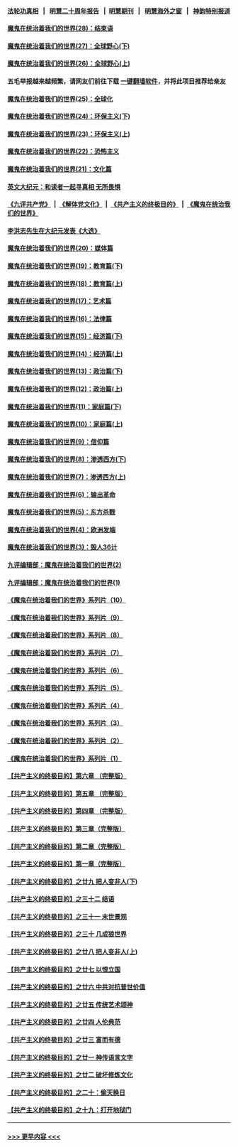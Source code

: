 #### [法轮功真相](https://github.com/gfw-breaker/truth/blob/master/README.md?t=0) &nbsp;&nbsp;|&nbsp;&nbsp; [明慧二十周年报告](https://github.com/gfw-breaker/mh-reports/blob/master/README.md?t=0) &nbsp;&nbsp;|&nbsp;&nbsp;[明慧期刊](https://github.com/gfw-breaker/mh-qikan) &nbsp;&nbsp;|&nbsp;&nbsp; [明慧海外之窗](https://github.com/gfw-breaker/mh-news/blob/master/README.md?t=0) &nbsp;&nbsp;|&nbsp;&nbsp; [神韵特别报道](https://github.com/gfw-breaker/mh-news/blob/master/shenyun.md?t=0)
#### [魔鬼在统治着我们的世界(28)：结束语](../pages/nsc422/n10936246.md?t=06162051) 
#### [魔鬼在统治着我们的世界(27)：全球野心(下)](../pages/nsc422/n10928319.md?t=06162051) 
#### [魔鬼在统治着我们的世界(26)：全球野心(上)](../pages/nsc422/n10900318.md?t=06162051) 
#### 五毛举报越来越频繁，请网友们前往下载 [一键翻墙软件](https://github.com/gfw-breaker/ssr-accounts)，并将此项目推荐给亲友
#### [魔鬼在统治着我们的世界(25)：全球化](../pages/nsc422/n10788205.md?t=06162051) 
#### [魔鬼在统治着我们的世界(24)：环保主义(下)](../pages/nsc422/n10695307.md?t=06162051) 
#### [魔鬼在统治着我们的世界(23)：环保主义(上)](../pages/nsc422/n10688613.md?t=06162051) 
#### [魔鬼在统治着我们的世界(22)：恐怖主义](../pages/nsc422/n10614727.md?t=06162051) 
#### [魔鬼在统治着我们的世界(21)：文化篇](../pages/nsc422/n10597706.md?t=06162051) 
#### [英文大纪元：和读者一起寻真相 无所畏惧](../pages/nsc422/n12542027.md?t=06162051) 
#### [《九评共产党》](https://github.com/begood0513/9ping.md/blob/master/README.md) &nbsp;|&nbsp; [《解体党文化》](../../../../jtdwh.md/blob/master/README.md)  &nbsp;|&nbsp; [《共产主义的终极目的》](../../../../gczydzjmd.md/blob/master/README.md) &nbsp;|&nbsp; [《魔鬼在统治我们的世界》](../../../../mgztzwmdsj.md/blob/master/README.md) 
#### [李洪志先生在大纪元发表《大选》](../pages/nsc422/n12534746.md?t=06162051) 
#### [魔鬼在统治着我们的世界(20)：媒体篇](../pages/nsc422/n10586579.md?t=06162051) 
#### [魔鬼在统治着我们的世界(19)：教育篇(下)](../pages/nsc422/n10564808.md?t=06162051) 
#### [魔鬼在统治着我们的世界(18)：教育篇(上)](../pages/nsc422/n10526970.md?t=06162051) 
#### [魔鬼在统治着我们的世界(17)：艺术篇](../pages/nsc422/n10499093.md?t=06162051) 
#### [魔鬼在统治着我们的世界(16)：法律篇](../pages/nsc422/n10485969.md?t=06162051) 
#### [魔鬼在统治着我们的世界(15)：经济篇(下)](../pages/nsc422/n10469975.md?t=06162051) 
#### [魔鬼在统治着我们的世界(14)：经济篇(上)](../pages/nsc422/n10457370.md?t=06162051) 
#### [魔鬼在统治着我们的世界(13)：政治篇(下)](../pages/nsc422/n10448270.md?t=06162051) 
#### [魔鬼在统治着我们的世界(12)：政治篇(上)](../pages/nsc422/n10444576.md?t=06162051) 
#### [魔鬼在统治着我们的世界(11)：家庭篇(下)](../pages/nsc422/n10440961.md?t=06162051) 
#### [魔鬼在统治着我们的世界(10)：家庭篇(上)](../pages/nsc422/n10435448.md?t=06162051) 
#### [魔鬼在统治着我们的世界(9)：信仰篇](../pages/nsc422/n10432159.md?t=06162051) 
#### [魔鬼在统治着我们的世界(8)：渗透西方(下)](../pages/nsc422/n10429603.md?t=06162051) 
#### [魔鬼在统治着我们的世界(7)：渗透西方(上)](../pages/nsc422/n10426013.md?t=06162051) 
#### [魔鬼在统治着我们的世界(6)：输出革命](../pages/nsc422/n10421536.md?t=06162051) 
#### [魔鬼在统治着我们的世界(5)：东方杀戮](../pages/nsc422/n10417707.md?t=06162051) 
#### [魔鬼在统治着我们的世界(4)：欧洲发端](../pages/nsc422/n10414890.md?t=06162051) 
#### [魔鬼在统治着我们的世界(3)：毁人36计](../pages/nsc422/n10411583.md?t=06162051) 
#### [九评编辑部：魔鬼在统治着我们的世界(2)](../pages/nsc422/n10410036.md?t=06162051) 
#### [九评编辑部：魔鬼在统治着我们的世界(1)](../pages/nsc422/n10406825.md?t=06162051) 
#### [《魔鬼在统治着我们的世界》系列片（10）](../pages/nsc422/n12292670.md?t=06162051) 
#### [《魔鬼在统治着我们的世界》系列片（9）](../pages/nsc422/n12290859.md?t=06162051) 
#### [《魔鬼在统治着我们的世界》系列片（8）](../pages/nsc422/n12287445.md?t=06162051) 
#### [《魔鬼在统治着我们的世界》系列片（7）](../pages/nsc422/n12283425.md?t=06162051) 
#### [《魔鬼在统治着我们的世界》系列片（6）](../pages/nsc422/n12282314.md?t=06162051) 
#### [《魔鬼在统治着我们的世界》系列片（5）](../pages/nsc422/n12281419.md?t=06162051) 
#### [《魔鬼在统治着我们的世界》系列片（4）](../pages/nsc422/n12274024.md?t=06162051) 
#### [《魔鬼在统治着我们的世界》系列片（3）](../pages/nsc422/n12271322.md?t=06162051) 
#### [《魔鬼在统治着我们的世界》系列片（2）](../pages/nsc422/n12269049.md?t=06162051) 
#### [《魔鬼在统治着我们的世界》系列片（1）](../pages/nsc422/n12267575.md?t=06162051) 
#### [【共产主义的终极目的】第六章 （完整版）](../pages/nsc422/n11428913.md?t=06162051) 
#### [【共产主义的终极目的】第五章 （完整版）](../pages/nsc422/n11428912.md?t=06162051) 
#### [【共产主义的终极目的】第四章 （完整版）](../pages/nsc422/n11428907.md?t=06162051) 
#### [【共产主义的终极目的】第三章（完整版）](../pages/nsc422/n11428848.md?t=06162051) 
#### [【共产主义的终极目的】第二章（完整版）](../pages/nsc422/n11428831.md?t=06162051) 
#### [【共产主义的终极目的】第一章（完整版）](../pages/nsc422/n11417651.md?t=06162051) 
#### [【共产主义的终极目的】之廿九 把人变非人(下)](../pages/nsc422/n11344140.md?t=06162051) 
#### [【共产主义的终极目的】之三十二 结语](../pages/nsc422/n11360535.md?t=06162051) 
#### [【共产主义的终极目的】之三十一 末世景观](../pages/nsc422/n11351129.md?t=06162051) 
#### [【共产主义的终极目的】之三十 几成狼世界](../pages/nsc422/n11348280.md?t=06162051) 
#### [【共产主义的终极目的】之廿八 把人变非人(上)](../pages/nsc422/n11340492.md?t=06162051) 
#### [【共产主义的终极目的】之廿七 以恨立国](../pages/nsc422/n11336944.md?t=06162051) 
#### [【共产主义的终极目的】之廿六 中共对抗普世价值](../pages/nsc422/n11324785.md?t=06162051) 
#### [【共产主义的终极目的】之廿五 传统艺术颂神](../pages/nsc422/n11296396.md?t=06162051) 
#### [【共产主义的终极目的】之廿四 人伦典范](../pages/nsc422/n11296397.md?t=06162051) 
#### [【共产主义的终极目的】之廿三 富而有德](../pages/nsc422/n11283598.md?t=06162051) 
#### [【共产主义的终极目的】之廿一 神传语言文字](../pages/nsc422/n11263265.md?t=06162051) 
#### [【共产主义的终极目的】之廿二 破坏修炼文化](../pages/nsc422/n11245728.md?t=06162051) 
#### [【共产主义的终极目的】之二十：偷天换日](../pages/nsc422/n11238846.md?t=06162051) 
#### [【共产主义的终极目的】之十九：打开地狱门](../pages/nsc422/n11206376.md?t=06162051) 

----
#### [ >>> 更早内容 <<< ](../indexes/nsc422-earlier.md)
